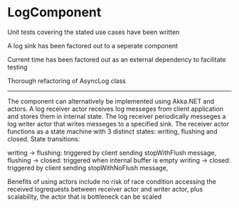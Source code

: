 # LogComponent

Unit tests covering the stated use cases have been written

A log sink has been factored out to a seperate component

Current time has been factored out as an external dependency to facilitate testing

Thorough refactoring of AsyncLog class

_______________________________________

The component can alternatively be implemented using Akka.NET and actors.
A log receiver actor receives log messeges from client application and stores them in internal state.
The log receiver periodically messeges a log writer actor that writes messeges to a specified sink.
The receiver actor functions as a state machine with 3 distinct states: writing, flushing and closed.
State transitions:

writing -> flushing:  triggered by client sending stopWithFlush message, 
flushing -> closed: triggered when internal buffer is empty
writing -> closed: triggered by client sending stopWithNoFlush message, 

Benefits of using actors include no risk of race condition accessing the received logrequests between receiver actor and writer actor,
plus scalability, the actor that is bottleneck can be scaled
